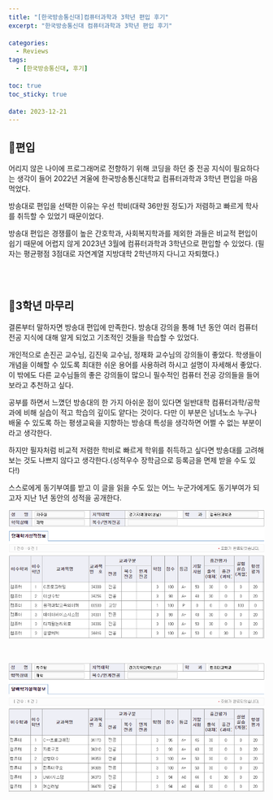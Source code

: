```yaml
---
title: "[한국방송통신대]컴퓨터과학과 3학년 편입 후기"
excerpt: "한국방송통신대 컴퓨터과학과 3학년 편입 후기"

categories:
  - Reviews
tags:
  - [한국방송통신대, 후기]

toc: true
toc_sticky: true

date: 2023-12-21
---
```


## 🏫편입
어리지 않은 나이에 프로그래머로 전향하기 위해 코딩을 하던 중 전공 지식이 필요하다는 생각이 들어 2022년 겨울에 한국방송통신대학교 컴퓨터과학과 3학년 편입을 마음 먹었다.

방송대로 편입을 선택한 이유는 우선 학비(대략 36만원 정도)가 저렴하고 빠르게 학사를 취득할 수 있었기 때문이었다.

방송대 편입은 경쟁률이 높은 간호학과, 사회복지학과를 제외한 과들은 비교적 편입이 쉽기 때문에 어렵지 않게 2023년 3월에 컴퓨터과학과 3학년으로 편입할 수 있었다.
(필자는 평균평점 3점대로 자연계열 지방대학 2학년까지 다니고 자퇴했다.)

<br><br>

## 🏫3학년 마무리
결론부터 말하자면 방송대 편입에 만족한다. 방송대 강의을 통해 1년 동안 여러 컴퓨터 전공 지식에 대해 알게 되었고 기초적인 것들을 학습할 수 있었다.

개인적으로 손진곤 교수님, 김진욱 교수님, 정재화 교수님의 강의들이 좋았다. 학생들이 개념을 이해할 수 있도록 최대한 쉬운 용어를 사용하려 하시고 설명이 자세해서 좋았다. 이 밖에도 다른 교수님들의 좋은 강의들이 많으니 필수적인 컴퓨터 전공 강의들을 들어보라고 추천하고 싶다.

공부를 하면서 느꼈던 방송대의 한 가지 아쉬운 점이 있다면 일반대학 컴퓨터과학/공학과에 비해 실습이 적고 학습의 깊이도 얕다는 것이다. 다만 이 부분은 남녀노소 누구나 배울 수 있도록 하는 평생교육을 지향하는 방송대 특성을 생각하면 어쩔 수 없는 부분이라고 생각한다.

하지만 필자처럼 비교적 저렴한 학비로 빠르게 학위를 취득하고 싶다면 방송대를 고려해보는 것도 나쁘지 않다고 생각한다.(성적우수 장학금으로 등록금을 면제 받을 수도 있다!)

스스로에게 동기부여를 받고 이 글을 읽을 수도 있는 어느 누군가에게도 동기부여가 되고자 지난 1년 동안의 성적을 공개한다.

![Transcript_1](/assets/images/Reviews/2023_1_KNOU_Transcript.png)

<br>

![Transcript_2](/assets/images/Reviews/2023_2_KNOU_Transcript.png)

<br><br>